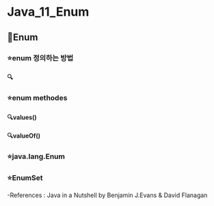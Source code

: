 # Java_11_Enum

## :muscle:Enum

### :star:enum 정의하는 방법

#### :mag:

### :star:enum methodes

#### :mag:values()

#### :mag:valueOf()

### :star:java.lang.Enum

### :star:EnumSet

-References :
Java in a Nutshell by Benjamin J.Evans & David Flanagan  